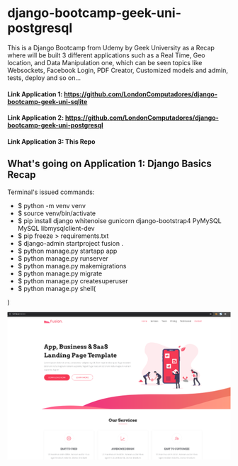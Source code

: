 # django-bootcamp-geek-uni-postgresql

This is a Django Bootcamp from Udemy by Geek University as a Recap where will be built 3 different applications such as a Real Time, Geo location, and Data Manipulation one, which can be seen topics like Websockets, Facebook Login, PDF Creator, Customized models and admin, tests, deploy and so on...


#### Link Application 1: https://github.com/LondonComputadores/django-bootcamp-geek-uni-sqlite

#### Link Application 2: https://github.com/LondonComputadores/django-bootcamp-geek-uni-postgresql

#### Link Application 3: This Repo


## What's going on Application 1: Django Basics Recap

Terminal's issued commands:

- $ python -m venv venv
- $ source venv/bin/activate
- $ pip install django whitenoise gunicorn django-bootstrap4 PyMySQL
MySQL libmysqlclient-dev
- $ pip freeze > requirements.txt
- $ django-admin startproject fusion .
- $ python manage.py startapp app
- $ python manage.py runserver
- $ python manage.py makemigrations
- $ python manage.py migrate
- $ python manage.py createsuperuser
- $ python manage.py shell(

)

<img src="FusionScreenshot.png">